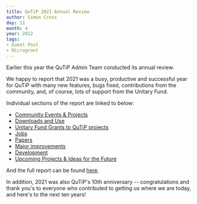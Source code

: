 ```yaml
---
title: QuTiP 2021 Annual Review
author: Simon Cross
day: 11
month: 4
year: 2022
tags:
- Guest Post
- Microgrant
---
```


Earlier this year the QuTiP Admin Team conducted its annual review.

We happy to report that 2021 was a busy, productive and successful year for QuTiP with many new features, bugs fixed, contributions from the community, and, of course, lots of support from the Unitary Fund.

Individual sections of the report are linked to below:

- [Community Events & Projects](https://github.com/qutip/governance/blob/main/annual-reports/report-2021.md#community-events-and-projects)
- [Downloads and Use](https://github.com/qutip/governance/blob/main/annual-reports/report-2021.md#downloads-and-use)
- [Unitary Fund Grants to QuTiP projects](https://github.com/qutip/governance/blob/main/annual-reports/report-2021.md#unitary-fund-support)
- [Jobs](https://github.com/qutip/governance/blob/main/annual-reports/report-2021.md#jobs)
- [Papers](https://github.com/qutip/governance/blob/main/annual-reports/report-2021.md#papers)
- [Major improvements](https://github.com/qutip/governance/blob/main/annual-reports/report-2021.md#major-improvements)
- [Development](https://github.com/qutip/governance/blob/main/annual-reports/report-2021.md#development)
- [Upcoming Projects & Ideas for the Future](https://github.com/qutip/governance/blob/main/annual-reports/report-2021.md#upcoming-projects-ideas-for-the-future)

And the full report can be found [here](https://github.com/qutip/governance/blob/main/annual-reports/report-2021.md).

In addition, 2021 was also QuTiP's 10th anniversary -- congratulations and thank you's to everyone who contributed to getting us where we are today, and here's to the next ten years!
